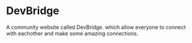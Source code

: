 # DevBridge
A community website called DevBridge. which allow everyone to connect with eachother and make some amazing connections.
